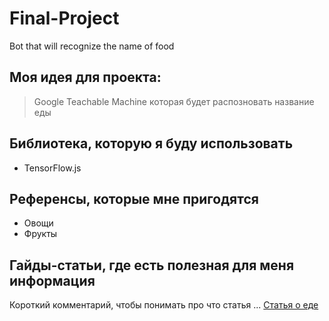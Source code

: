 # Final-Project
Bot that will recognize the name of food

## Моя идея для проекта:
>Google Teachable Machine которая будет распозновать название еды

## Библиотека, которую я буду использовать
- TensorFlow.js 
## Референсы, которые мне пригодятся
- Овощи
- Фрукты

## Гайды-статьи, где есть полезная для меня информация
Короткий комментарий, чтобы понимать про что статья ... [Статья о еде](https://здоровое-питание.рф/healthy-nutrition/articles/ovoshchi-i-frukty-pravilno-vybiraem-i-moem/)
